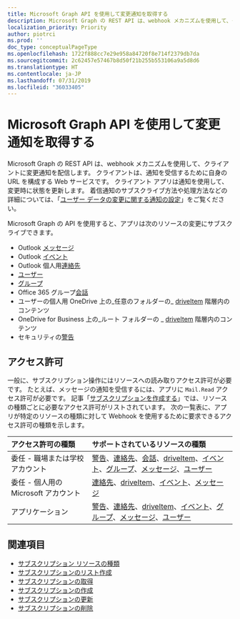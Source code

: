 ```yaml
---
title: Microsoft Graph API を使用して変更通知を取得する
description: Microsoft Graph の REST API は、webhook メカニズムを使用して、クライアントに変更通知を配信します。 クライアントは、通知を受信するために自身の URL を構成する Web サービスです。 クライアント アプリは通知を使用して、変更時に状態を更新します。 着信通知のサブスクライブ方法や処理方法などの詳細については、「ユーザー データの変更に関する通知の設定」をご覧ください。
localization_priority: Priority
author: piotrci
ms.prod: ''
doc_type: conceptualPageType
ms.openlocfilehash: 1722f888cc7e29e958a84720f8e714f2379db7da
ms.sourcegitcommit: 2c62457e57467b8d50f21b255b553106a9a5d8d6
ms.translationtype: HT
ms.contentlocale: ja-JP
ms.lasthandoff: 07/31/2019
ms.locfileid: "36033405"
---
```

# <a name="use-the-microsoft-graph-api-to-get-change-notifications"></a>Microsoft Graph API を使用して変更通知を取得する

Microsoft Graph の REST API は、webhook メカニズムを使用して、クライアントに変更通知を配信します。 クライアントは、通知を受信するために自身の URL を構成する Web サービスです。 クライアント アプリは通知を使用して、変更時に状態を更新します。 着信通知のサブスクライブ方法や処理方法などの詳細については、「[ユーザー データの変更に関する通知の設定](/graph/webhooks)」をご覧ください。

Microsoft Graph の API を使用すると、アプリは次のリソースの変更にサブスクライブできます。

- Outlook [メッセージ][]
- Outlook [イベント][]
- Outlook 個人用[連絡先][]
- [ユーザー][]
- [グループ][]
- Office 365 グループ[会話][]
- ユーザーの個人用 OneDrive 上の_任意のフォルダーの_ [driveItem][] 階層内のコンテンツ
- OneDrive for Business 上の_ルート フォルダーの _ [driveItem][] 階層内のコンテンツ
- セキュリティの[警告][]

## <a name="permissions"></a>アクセス許可

一般に、サブスクリプション操作にはリソースへの読み取りアクセス許可が必要です。 たとえば、メッセージの通知を受信するには、アプリに `Mail.Read` アクセス許可が必要です。 記事「[サブスクリプションを作成する](../api/subscription-post-subscriptions.md)」では、リソースの種類ごとに必要なアクセス許可がリストされています。 次の一覧表に、アプリが特定のリソースの種類に対して Webhook を使用するために要求できるアクセス許可の種類を示します。

| アクセス許可の種類                        | サポートされているリソースの種類                                                      |
| :------------------------------------- | :------------------------------------------------------------------------------------ |
| 委任 - 職場または学校アカウント     | [警告][]、[連絡先][]、[会話][]、[driveItem][]、[イベント][]、[グループ][]、[メッセージ][]、[ユーザー][]|
| 委任 - 個人用の Microsoft アカウント | [連絡先][]、[driveItem][]、[イベント][]、[メッセージ][]                                        |
| アプリケーション                            | [警告][]、[連絡先][]、[driveItem][]、[イベント][]、[グループ][]、[メッセージ][]、[ユーザー][]|


## <a name="see-also"></a>関連項目

- [サブスクリプション リソースの種類](./subscription.md)
- [サブスクリプションのリスト作成](../api/subscription-list.md)
- [サブスクリプションの取得](../api/subscription-get.md)
- [サブスクリプションの作成](../api/subscription-post-subscriptions.md)
- [サブスクリプションの更新](../api/subscription-update.md)
- [サブスクリプションの削除](../api/subscription-delete.md)

[連絡先]: ./contact.md
[会話]: ./conversation.md
[driveItem]: ./driveitem.md
[イベント]: ./event.md
[グループ]: ./group.md
[メッセージ]: ./message.md
[ユーザー]: ./user.md
[警告]: ./alert.md

